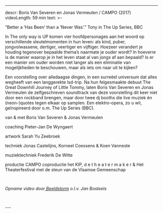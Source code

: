 
---
descr: Boris Van Severen en Jonas Vermeulen / CAMPO (2017) 
videoLength: 59 min
text: >-
  <p>“Better a ‘Has Been’ than a ‘Never Was’.” Tony in The Up Series, BBC</p><p>In The only way is UP komen vier hoofdpersonages aan het woord op verschillende sleutelmomenten in hun leven: als kind, puber, jongvolwassene, dertiger, veertiger en vijftiger. Hoezeer verandert je houding tegenover bepaalde thema’s naarmate je ouder wordt? In hoeverre is de manier waarop je in het leven staat al van jongs af aan bepaald? Is er een manier om ouder worden niet langer als een eliminatie van mogelijkheden te beschouwen, maar als iets om naar uit te kijken?</p><p>Een voorstelling over alledaagse dingen, in een surreëel universum dat alles wegheeft van een langgerekte lsd-trip. Na hun felgesmaakte debuut The Great Downhill Journey of Little Tommy, laten Boris Van Severen en Jonas Vermeulen de zelfgeschreven soundtrack van deze voorstelling dit keer niet door een rockband brengen, maar door twee dj booths die live muziek én (neon-)quotes tegen elkaar op samplen. Een elektro-opera, zo u wil, geïnspireerd door o.m. The Up Series (BBC).</p><p>van &amp; met Boris Van Severen &amp; Jonas Vermeulen </p><p>coaching Pieter-Jan De Wyngaert </p><p>artwork Sarah Yu Zeebroek </p><p>techniek Jonas Castelijns, Korneel Coessens &amp; Koen Vanneste </p><p>muziektechniek Frederik De Witte </p><p>productie CAMPO coproductie het KIP, d e t h e a t e r m a k e r &amp; Het Theaterfestival met de steun van de Vlaamse Gemeenschap</p><p>‍</p><p><em>Opname video door</em><a href="http://www.beeldstorm.be" target="_blank"><em> Beeldstorm</em></a><em> o.l.v. Jan Bosteels </em>&nbsp;</p><p>‍</p>
---
